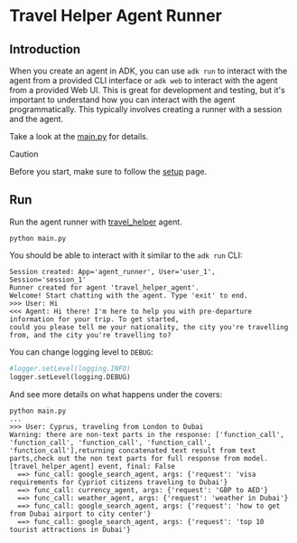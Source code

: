 # Travel Helper Agent Runner

## Introduction

When you create an agent in ADK, you can use `adk run` to interact with the agent from a provided CLI interface 
or `adk web` to interact with the agent from a provided Web UI. This is great for development and testing, but 
it's important to understand how you can interact with the agent programmatically. This typically involves
creating a runner with a session and the agent.

Take a look at the [main.py](main.py) for details.

> [!CAUTION]  
> Before you start, make sure to follow the [setup](../setup.md) page.

## Run

Run the agent runner with [travel_helper](../travel_helper) agent.

```shell
python main.py
```

You should be able to interact with it similar to the `adk run` CLI:

```shell
Session created: App='agent_runner', User='user_1', Session='session_1'
Runner created for agent 'travel_helper_agent'.
Welcome! Start chatting with the agent. Type 'exit' to end.
>>> User: Hi
<<< Agent: Hi there! I'm here to help you with pre-departure information for your trip. To get started, 
could you please tell me your nationality, the city you're travelling from, and the city you're travelling to?
```

You can change logging level to `DEBUG`:

```python
#logger.setLevel(logging.INFO)
logger.setLevel(logging.DEBUG)
```

And see more details on what happens under the covers:

```shell
python main.py
...
>>> User: Cyprus, traveling from London to Dubai
Warning: there are non-text parts in the response: ['function_call', 'function_call', 'function_call', 'function_call', 'function_call'],returning concatenated text result from text parts,check out the non text parts for full response from model.
[travel_helper_agent] event, final: False
  ==> func_call: google_search_agent, args: {'request': 'visa requirements for Cypriot citizens traveling to Dubai'}
  ==> func_call: currency_agent, args: {'request': 'GBP to AED'}
  ==> func_call: weather_agent, args: {'request': 'weather in Dubai'}
  ==> func_call: google_search_agent, args: {'request': 'how to get from Dubai airport to city center'}
  ==> func_call: google_search_agent, args: {'request': 'top 10 tourist attractions in Dubai'}
```
